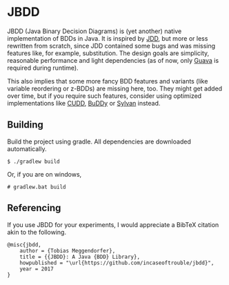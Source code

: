 # JBDD

JBDD (Java Binary Decision Diagrams) is (yet another) native implementation of BDDs in Java.
It is inspired by [JDD](https://bitbucket.org/vahidi/jdd/wiki/Home), but more or less rewritten from scratch, since JDD contained some bugs and was missing features like, for example, substitution.
The design goals are simplicity, reasonable performance and light dependencies (as of now, only [Guava](https://github.com/google/guava) is required during runtime).

This also implies that some more fancy BDD features and variants (like variable reordering or z-BDDs) are missing here, too.
They might get added over time, but if you require such features, consider using optimized implementations like [CUDD](http://vlsi.colorado.edu/~fabio/), [BuDDy](http://buddy.sourceforge.net/manual/main.html) or [Sylvan](http://fmt.cs.utwente.nl/tools/sylvan/) instead.

## Building

Build the project using gradle.
All dependencies are downloaded automatically.

    $ ./gradlew build

Or, if you are on windows,

    # gradlew.bat build

## Referencing

If you use JBDD for your experiments, I would appreciate a BibTeX citation akin to the following.

    @misc{jbdd,
        author = {Tobias Meggendorfer},
        title = {{JBDD}: A Java {BDD} Library},
        howpublished = "\url{https://github.com/incaseoftrouble/jbdd}",
        year = 2017
    }
